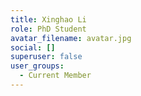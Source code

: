 ```yaml
---
title: Xinghao Li
role: PhD Student
avatar_filename: avatar.jpg
social: []
superuser: false
user_groups:
  - Current Member
---
```

